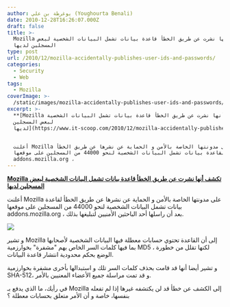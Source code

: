 ```yaml
---
author: يوغرطة بن علي (Youghourta Benali)
date: 2010-12-28T16:26:07.000Z
draft: false
title: >-
  Mozilla تكشف أنها نشرت عن طريق الخطأ قاعدة بيانات تشمل البيانات الشخصية لبعض
  المسجلين لديها 
type: post
url: /2010/12/mozilla-accidentally-publishes-user-ids-and-passwords/
categories:
  - Security
  - Web
tags:
  - Mozilla
coverImage: >-
  /static/images/mozilla-accidentally-publishes-user-ids-and-passwords/mozilla-logo.png
excerpt: >-
  **[Mozilla تكشف أنها نشرت عن طريق الخطأ قاعدة بيانات تشمل البيانات الشخصية
  لبعض المسجلين
  لديها](https://www.it-scoop.com/2010/12/mozilla-accidentally-publishes-user-ids-and-passwords)**


  أعلنت Mozilla على مدونتها الخاصة بالأمن و الحماية عن نشرها عن طريق الخطأ
  لقاعدة بيانات تشمل البيانات الشخصية لنحو 44000 من المسجلين على موقعها
  addons.mozilla.org ،
---
```

**[Mozilla تكشف أنها نشرت عن طريق الخطأ قاعدة بيانات تشمل البيانات الشخصية لبعض المسجلين لديها](https://www.it-scoop.com/2010/12/mozilla-accidentally-publishes-user-ids-and-passwords)**

أعلنت Mozilla على مدونتها الخاصة بالأمن و الحماية عن نشرها عن طريق الخطأ لقاعدة بيانات تشمل البيانات الشخصية لنحو 44000 من المسجلين على موقعها addons.mozilla.org ، بعد أن راسلها أحد الباحثين الأمنيين لتبليغها بذلك.

![](/static/images/mozilla-accidentally-publishes-user-ids-and-passwords/mozilla-logo.png)

و تشير Mozilla إلى أن القاعدة تحتوي حسابات معطلة فيها البيانات الشخصية لأصحابها بما فيها كلمات السر الخاص بهم "مشفرة" بخوارزمية MD5 ، لكنها تقلل من خطورة الوضع بحكم محدودية انتشار قاعدة البيانات.

و تشير أيضا أنها قد قامت بحذف كلمات السر تلك و استبدالها بأخرى مشفرة بخوارزمية SHA-512، و قد تمت مراسلة جميع الأعضاء المعنيين بالأمر.

في رأيك، ما الذي يدفع بـ Mozilla إلى الكشف عن خطأ قد لن يكتشفه غيرها إذا لم تفعله بنفسها، خاصة و أن الأمر متعلق بحسابات معطلة ؟
